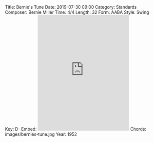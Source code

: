 Title: Bernie's Tune
Date: 2019-07-30 09:00
Category: Standards
Composer: Bernie Miller
Time: 4/4
Length: 32
Form: AABA
Style: Swing
Key: D-
Embed: <iframe src="https://open.spotify.com/embed/user/thatdavidmiller/playlist/5PxiDhxhjoHlkx2mSVfMAh" width="300" height="380" frameborder="0" allowtransparency="true" allow="encrypted-media"></iframe>
Chords: images/bernies-tune.jpg
Year: 1952
